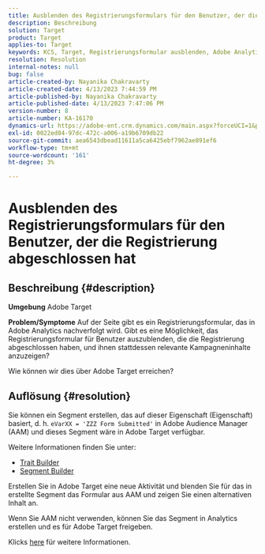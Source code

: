 ```yaml
---
title: Ausblenden des Registrierungsformulars für den Benutzer, der die Registrierung abgeschlossen hat
description: Beschreibung
solution: Target
product: Target
applies-to: Target
keywords: KCS, Target, Registrierungsformular ausblenden, Adobe Analytics
resolution: Resolution
internal-notes: null
bug: false
article-created-by: Nayanika Chakravarty
article-created-date: 4/13/2023 7:44:59 PM
article-published-by: Nayanika Chakravarty
article-published-date: 4/13/2023 7:47:06 PM
version-number: 8
article-number: KA-16170
dynamics-url: https://adobe-ent.crm.dynamics.com/main.aspx?forceUCI=1&pagetype=entityrecord&etn=knowledgearticle&id=40db9ca7-33da-ed11-a7c7-6045bd0067ea
exl-id: 0022ed04-97dc-472c-a006-a19b6709db22
source-git-commit: aea6543dbead11611a5ca6425ebf7962ae891ef6
workflow-type: tm+mt
source-wordcount: '161'
ht-degree: 3%

---
```


# Ausblenden des Registrierungsformulars für den Benutzer, der die Registrierung abgeschlossen hat

## Beschreibung {#description}

<b>Umgebung</b>
Adobe Target

<b>Problem/Symptome</b>
Auf der Seite gibt es ein Registrierungsformular, das in Adobe Analytics nachverfolgt wird. Gibt es eine Möglichkeit, das Registrierungsformular für Benutzer auszublenden, die die Registrierung abgeschlossen haben, und ihnen stattdessen relevante Kampagneninhalte anzuzeigen?

Wie können wir dies über Adobe Target erreichen?


## Auflösung {#resolution}


Sie können ein Segment erstellen, das auf dieser Eigenschaft (Eigenschaft) basiert, d. h. `eVarXX = 'ZZZ Form Submitted'` in Adobe Audience Manager (AAM) und dieses Segment wäre in Adobe Target verfügbar.

Weitere Informationen finden Sie unter:

- [Trait Builder](https://experienceleague.adobe.com/docs/audience-manager/user-guide/features/traits/trait-builder/about-trait-builder.html?lang=en)
- [Segment Builder](https://experienceleague.adobe.com/docs/audience-manager/user-guide/features/segments/segment-builder.html?lang=en)


Erstellen Sie in Adobe Target eine neue Aktivität und blenden Sie für das in erstellte Segment das Formular aus AAM und zeigen Sie einen alternativen Inhalt an.

Wenn Sie AAM nicht verwenden, können Sie das Segment in Analytics erstellen und es für Adobe Target freigeben.

Klicks [here](https://experienceleague.adobe.com/docs/analytics/components/segmentation/segmentation-workflow/seg-publish.html?lang=de) für weitere Informationen.
